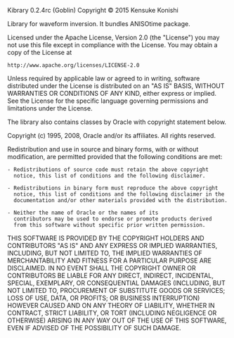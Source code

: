 Kibrary 0.2.4rc (Goblin) Copyright © 2015 Kensuke Konishi

Library for waveform inversion. 
It bundles ANISOtime package.

Licensed under the Apache License, Version 2.0 (the "License")
you may not use this file except in compliance with the License.
You may obtain a copy of the License at

	http://www.apache.org/licenses/LICENSE-2.0

Unless required by applicable law or agreed to in writing, software distributed under the License is distributed on an "AS IS" BASIS, WITHOUT WARRANTIES OR CONDITIONS OF ANY KIND, either express or implied.
See the License for the specific language governing permissions and limitations under the License.

The library also contains classes by Oracle with copyright statement below.

Copyright (c) 1995, 2008, Oracle and/or its affiliates. All rights reserved.
 
  Redistribution and use in source and binary forms, with or without
  modification, are permitted provided that the following conditions
  are met:
 
    - Redistributions of source code must retain the above copyright
      notice, this list of conditions and the following disclaimer.
 
    - Redistributions in binary form must reproduce the above copyright
      notice, this list of conditions and the following disclaimer in the
      documentation and/or other materials provided with the distribution.
 
    - Neither the name of Oracle or the names of its
      contributors may be used to endorse or promote products derived
      from this software without specific prior written permission.
 
  THIS SOFTWARE IS PROVIDED BY THE COPYRIGHT HOLDERS AND CONTRIBUTORS "AS
  IS" AND ANY EXPRESS OR IMPLIED WARRANTIES, INCLUDING, BUT NOT LIMITED TO,
  THE IMPLIED WARRANTIES OF MERCHANTABILITY AND FITNESS FOR A PARTICULAR
  PURPOSE ARE DISCLAIMED.  IN NO EVENT SHALL THE COPYRIGHT OWNER OR
  CONTRIBUTORS BE LIABLE FOR ANY DIRECT, INDIRECT, INCIDENTAL, SPECIAL,
  EXEMPLARY, OR CONSEQUENTIAL DAMAGES (INCLUDING, BUT NOT LIMITED TO,
  PROCUREMENT OF SUBSTITUTE GOODS OR SERVICES; LOSS OF USE, DATA, OR
  PROFITS; OR BUSINESS INTERRUPTION) HOWEVER CAUSED AND ON ANY THEORY OF
  LIABILITY, WHETHER IN CONTRACT, STRICT LIABILITY, OR TORT (INCLUDING
  NEGLIGENCE OR OTHERWISE) ARISING IN ANY WAY OUT OF THE USE OF THIS
  SOFTWARE, EVEN IF ADVISED OF THE POSSIBILITY OF SUCH DAMAGE.



